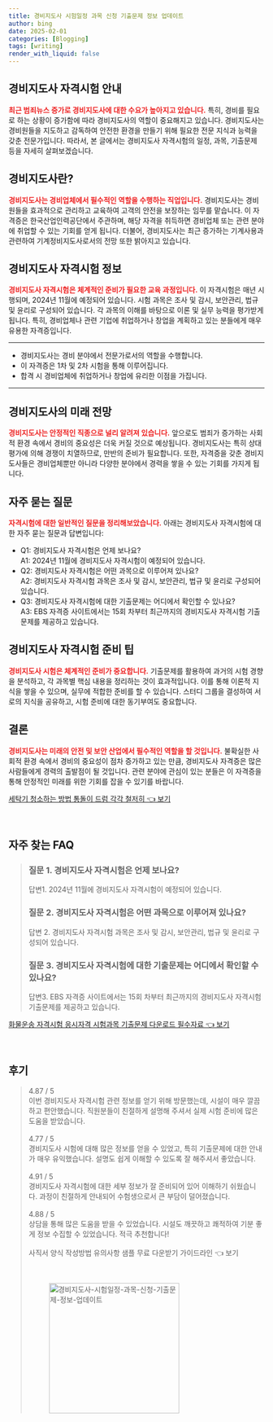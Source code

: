 ```yaml
---
title: 경비지도사 시험일정 과목 신청 기출문제 정보 업데이트
author: bing
date: 2025-02-01
categories: [Blogging]
tags: [writing]
render_with_liquid: false
---
```



<h2 id='경비지도사_자격시험_안내'>경비지도사 자격시험 안내</h2>

<p><b><span style="color: #ee2323;">최근 범죄뉴스 증가로 경비지도사에 대한 수요가 높아지고 있습니다.</span></b> 특히, 경비를 필요로 하는 상황이 증가함에 따라 경비지도사의 역할이 중요해지고 있습니다. 경비지도사는 경비원들을 지도하고 감독하여 안전한 환경을 만들기 위해 필요한 전문 지식과 능력을 갖춘 전문가입니다. 따라서, 본 글에서는 경비지도사 자격시험의 일정, 과목, 기출문제 등을 자세히 살펴보겠습니다.</p>

<h2 id='경비지도사란'>경비지도사란?</h2>

<p><b><span style="color: #ee2323;">경비지도사는 경비업체에서 필수적인 역할을 수행하는 직업입니다.</span></b> 경비지도사는 경비원들을 효과적으로 관리하고 교육하여 고객의 안전을 보장하는 임무를 맡습니다. 이 자격증은 한국산업인력공단에서 주관하며, 해당 자격을 취득하면 경비업체 또는 관련 분야에 취업할 수 있는 기회를 얻게 됩니다. 더불어, 경비지도사는 최근 증가하는 기계사용과 관련하여 기계정비지도사로서의 전망 또한 밝아지고 있습니다.</p>

<h2 id='자격시험_정보'>경비지도사 자격시험 정보</h2>

<p><b><span style="color: #ee2323;">경비지도사 자격시험은 체계적인 준비가 필요한 교육 과정입니다.</span></b> 이 자격시험은 매년 시행되며, 2024년 11월에 예정되어 있습니다. 시험 과목은 조사 및 감시, 보안관리, 법규 및 윤리로 구성되어 있습니다. 각 과목의 이해를 바탕으로 이론 및 실무 능력을 평가받게 됩니다. 특히, 경비업체나 관련 기업에 취업하거나 창업을 계획하고 있는 분들에게 매우 유용한 자격증입니다.</p>

<hr />

<ul>
    <li>경비지도사는 경비 분야에서 전문가로서의 역할을 수행합니다.</li>
    <li>이 자격증은 1차 및 2차 시험을 통해 이루어집니다.</li>
    <li>합격 시 경비업체에 취업하거나 창업에 유리한 이점을 가집니다.</li>
</ul>

<hr />

<h2 id='미래_전망'>경비지도사의 미래 전망</h2>

<p><b><span style="color: #ee2323;">경비지도사는 안정적인 직종으로 널리 알려져 있습니다.</span></b> 앞으로도 범죄가 증가하는 사회적 환경 속에서 경비의 중요성은 더욱 커질 것으로 예상됩니다. 경비지도사는 특히 상대평가에 의해 경쟁이 치열하므로, 만반의 준비가 필요합니다. 또한, 자격증을 갖춘 경비지도사들은 경비업체뿐만 아니라 다양한 분야에서 경력을 쌓을 수 있는 기회를 가지게 됩니다.</p>

<h2 id='자주묻는_질문'>자주 묻는 질문</h2>

<p><b><span style="color: #ee2323;">자격시험에 대한 일반적인 질문을 정리해보았습니다.</span></b> 아래는 경비지도사 자격시험에 대한 자주 묻는 질문과 답변입니다:</p>

<ul>
    <li>Q1: 경비지도사 자격시험은 언제 보나요?
        <br>A1: 2024년 11월에 경비지도사 자격시험이 예정되어 있습니다.</li>
    <li>Q2: 경비지도사 자격시험은 어떤 과목으로 이루어져 있나요?
        <br>A2: 경비지도사 자격시험 과목은 조사 및 감시, 보안관리, 법규 및 윤리로 구성되어 있습니다.</li>
    <li>Q3: 경비지도사 자격시험에 대한 기출문제는 어디에서 확인할 수 있나요?
        <br>A3: EBS 자격증 사이트에서는 15회 차부터 최근까지의 경비지도사 자격시험 기출문제를 제공하고 있습니다.</li>
</ul>

<h2 id='시험_준비_팁'>경비지도사 자격시험 준비 팁</h2>

<p><b><span style="color: #ee2323;">경비지도사 시험은 체계적인 준비가 중요합니다.</span></b> 기출문제를 활용하여 과거의 시험 경향을 분석하고, 각 과목별 핵심 내용을 정리하는 것이 효과적입니다. 이를 통해 이론적 지식을 쌓을 수 있으며, 실무에 적합한 준비를 할 수 있습니다. 스터디 그룹을 결성하여 서로의 지식을 공유하고, 시험 준비에 대한 동기부여도 중요합니다.</p>

<h2 id='결론'>결론</h2>

<p><b><span style="color: #ee2323;">경비지도사는 미래의 안전 및 보안 산업에서 필수적인 역할을 할 것입니다.</span></b> 불확실한 사회적 환경 속에서 경비의 중요성이 점차 증가하고 있는 만큼, 경비지도사 자격증은 많은 사람들에게 경력의 출발점이 될 것입니다. 관련 분야에 관심이 있는 분들은 이 자격증을 통해 안정적인 미래를 위한 기회를 잡을 수 있기를 바랍니다.</p>


<p><a class="click-button" title="세탁기 청소하는 방법 통돌이 드럼 각각 철저히" href="https://afficreate.github.io/posts/%EC%84%B8%ED%83%81%EA%B8%B0-%EC%B2%AD%EC%86%8C%ED%95%98%EB%8A%94-%EB%B0%A9%EB%B2%95-%ED%86%B5%EB%8F%8C%EC%9D%B4-%EB%93%9C%EB%9F%BC-%EA%B0%81%EA%B0%81-%EC%B2%A0%EC%A0%80%ED%9E%88/" rel="dofollow">세탁기 청소하는 방법 통돌이 드럼 각각 철저히 👈 보기</a></p><br>
<h2 id='자주_찾는_FAQ'>자주 찾는 FAQ</h2>
<div itemscope="" itemtype="https://schema.org/FAQPage"> 
<blockquote> 
<div itemscope="" itemprop="mainEntity" itemtype="https://schema.org/Question"> 
<h3 itemprop="name">질문 1. 경비지도사 자격시험은 언제 보나요?</h3> 
<div itemscope="" itemprop="acceptedAnswer" itemtype="https://schema.org/Answer"> 
<span itemprop="text"> 
<p>답변1. 2024년 11월에 경비지도사 자격시험이 예정되어 있습니다.</p> 
</span> 
</div> 
</div> 
<div itemscope="" itemprop="mainEntity" itemtype="https://schema.org/Question"> 
<h3 itemprop="name">질문 2. 경비지도사 자격시험은 어떤 과목으로 이루어져 있나요?</h3> 
<div itemscope="" itemprop="acceptedAnswer" itemtype="https://schema.org/Answer"> 
<span itemprop="text"> 
<p>답변 2. 경비지도사 자격시험 과목은 조사 및 감시, 보안관리, 법규 및 윤리로 구성되어 있습니다.</p> 
</span> 
</div> 
</div> 
<div itemscope="" itemprop="mainEntity" itemtype="https://schema.org/Question"> 
<h3 itemprop="name">질문 3. 경비지도사 자격시험에 대한 기출문제는 어디에서 확인할 수 있나요?</h3> 
<div itemscope="" itemprop="acceptedAnswer" itemtype="https://schema.org/Answer"> 
<span itemprop="text"> 
<p>답변3. EBS 자격증 사이트에서는 15회 차부터 최근까지의 경비지도사 자격시험 기출문제를 제공하고 있습니다.</p> 
</span> 
</div> 
</div> 
</blockquote> 
</div>
<p><a class="click-button" title="화물운송 자격시험 응시자격 시험과목 기출문제 다운로드 필수자료" href="https://afficreate.github.io/posts/%ED%99%94%EB%AC%BC%EC%9A%B4%EC%86%A1-%EC%9E%90%EA%B2%A9%EC%8B%9C%ED%97%98-%EC%9D%91%EC%8B%9C%EC%9E%90%EA%B2%A9-%EC%8B%9C%ED%97%98%EA%B3%BC%EB%AA%A9-%EA%B8%B0%EC%B6%9C%EB%AC%B8%EC%A0%9C-%EB%8B%A4%EC%9A%B4%EB%A1%9C%EB%93%9C-%ED%95%84%EC%88%98%EC%9E%90%EB%A3%8C/" rel="dofollow">화물운송 자격시험 응시자격 시험과목 기출문제 다운로드 필수자료 👈 보기</a></p><br>
<h2 id='후기'>후기</h2>
<div itemscope itemtype="https://schema.org/Product">
  <blockquote>
  <div itemprop="review" itemscope itemtype="https://schema.org/Review">
      <div itemprop="reviewRating" itemscope itemtype="https://schema.org/Rating"> <span itemprop="ratingValue">4.87</span> / <span itemprop="bestRating">5</span> </div>
      <span itemprop="reviewBody">이번 경비지도사 자격시험 관련 정보를 얻기 위해 방문했는데, 시설이 매우 깔끔하고 편안했습니다. 직원분들이 친절하게 설명해 주셔서 실제 시험 준비에 많은 도움을 받았습니다.</span>
  </div>
  <br>
  <div itemprop="review" itemscope itemtype="https://schema.org/Review">
      <div itemprop="reviewRating" itemscope itemtype="https://schema.org/Rating"> <span itemprop="ratingValue">4.77</span> / <span itemprop="bestRating">5</span> </div>
      <span itemprop="reviewBody">경비지도사 시험에 대해 많은 정보를 얻을 수 있었고, 특히 기출문제에 대한 안내가 매우 유익했습니다. 설명도 쉽게 이해할 수 있도록 잘 해주셔서 좋았습니다.</span>
  </div>
  <br>
  <div itemprop="review" itemscope itemtype="https://schema.org/Review">
      <div itemprop="reviewRating" itemscope itemtype="https://schema.org/Rating"> <span itemprop="ratingValue">4.91</span> / <span itemprop="bestRating">5</span> </div>
      <span itemprop="reviewBody">경비지도사 자격시험에 대한 세부 정보가 잘 준비되어 있어 이해하기 쉬웠습니다. 과정이 친절하게 안내되어 수험생으로서 큰 부담이 덜어졌습니다.</span>
  </div>
  <br>
  <div itemprop="review" itemscope itemtype="https://schema.org/Review">
      <div itemprop="reviewRating" itemscope itemtype="https://schema.org/Rating"> <span itemprop="ratingValue">4.88</span> / <span itemprop="bestRating">5</span> </div>
      <span itemprop="reviewBody">상담을 통해 많은 도움을 받을 수 있었습니다. 시설도 깨끗하고 쾌적하여 기분 좋게 정보 수집할 수 있었습니다. 적극 추천합니다!</span>
  </div>
  <br>
  <div itemprop="review" itemscope itemtype="https://schema.org/Review">
      <div itemprop="reviewRating" itemscope itemtype="
<p><a class="click-button" title="사직서 양식 작성방법 유의사항 샘플 무료 다운받기 가이드라인" href="https://afficreate.github.io/posts/%EC%82%AC%EC%A7%81%EC%84%9C-%EC%96%91%EC%8B%9D-%EC%9E%91%EC%84%B1%EB%B0%A9%EB%B2%95-%EC%9C%A0%EC%9D%98%EC%82%AC%ED%95%AD-%EC%83%98%ED%94%8C-%EB%AC%B4%EB%A3%8C-%EB%8B%A4%EC%9A%B4%EB%B0%9B%EA%B8%B0-%EA%B0%80%EC%9D%B4%EB%93%9C%EB%9D%BC%EC%9D%B8/" rel="dofollow">사직서 양식 작성방법 유의사항 샘플 무료 다운받기 가이드라인 👈 보기</a></p><br>
<figure class="image"><img src="https://afficreate.github.io/assets/img/thumbnail/경비지도사-시험일정-과목-신청-기출문제-정보-업데이트.webp" alt="경비지도사-시험일정-과목-신청-기출문제-정보-업데이트" width="256" height="256"></figure>